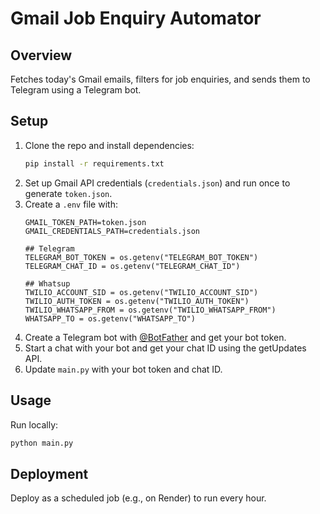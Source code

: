 # Gmail Job Enquiry Automator

## Overview
Fetches today's Gmail emails, filters for job enquiries, and sends them to Telegram using a Telegram bot.

## Setup
1. Clone the repo and install dependencies:
   ```bash
   pip install -r requirements.txt
   ```
2. Set up Gmail API credentials (`credentials.json`) and run once to generate `token.json`.
3. Create a `.env` file with:
   ```env
   GMAIL_TOKEN_PATH=token.json
   GMAIL_CREDENTIALS_PATH=credentials.json

   ## Telegram
   TELEGRAM_BOT_TOKEN = os.getenv("TELEGRAM_BOT_TOKEN")
   TELEGRAM_CHAT_ID = os.getenv("TELEGRAM_CHAT_ID")

   ## Whatsup
   TWILIO_ACCOUNT_SID = os.getenv("TWILIO_ACCOUNT_SID")
   TWILIO_AUTH_TOKEN = os.getenv("TWILIO_AUTH_TOKEN")
   TWILIO_WHATSAPP_FROM = os.getenv("TWILIO_WHATSAPP_FROM")
   WHATSAPP_TO = os.getenv("WHATSAPP_TO") 
   ```
3. Create a Telegram bot with [@BotFather](https://t.me/botfather) and get your bot token.
4. Start a chat with your bot and get your chat ID using the getUpdates API.
5. Update `main.py` with your bot token and chat ID.

## Usage
Run locally:
```bash
python main.py
```

## Deployment
Deploy as a scheduled job (e.g., on Render) to run every hour. 